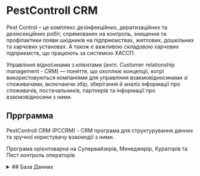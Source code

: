 # PestControll CRM
Pest Control – це комплекс дезінфекційних, дератизаційних та дезінсекційних робіт, спрямованих на контроль, знищення та профілактики появи шкідників на підприємствах, житлових, дошкільних та харчових установах. А також є важливою складовою харчових підприємств, що працюють за системою ХАССП.

Управлі́ння відно́синами з клієнтами (англ. Customer relationship management - CRM) — поняття, що охоплює концепції, котрі використовуються компаніями для управління взаємовідносинами зі споживачами, включаючи збір, зберігання й аналіз інформації про споживачів, постачальників, партнерів та інформації про взаємовідносини з ними.


## Пррграмма
PestControll CRM (PCCRM) - CRM програма для структурування данних та зручної користувачу взаємодії з ними.

Програма орієнтоварна на Супервайзерів, Менеджерір, Кураторів та Пест контроль операторів.

<details>
<summary>
## База Данних
</summary>
За замовчуванням PCCRM розрахована на MySql бази данних. Програма взаємодії з базою данних за принципом CRUD (Create Read Update Delete (Створення Читання Оновлення Видалення)).

<a href="https://github.com/AntonDegt/PestControll-CRM/blob/master/Notes/DataBase.md">_Технічна частина_</a>
</details>
